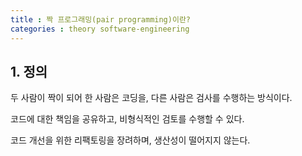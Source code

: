 ```yaml
---
title : 짝 프로그래밍(pair programming)이란?
categories : theory software-engineering
---
```


## 1. 정의

두 사람이 짝이 되어 한 사람은 코딩을, 다른 사람은 검사를 수행하는 방식이다.

코드에 대한 책임을 공유하고, 비형식적인 검토를 수행할 수 있다.  

코드 개선을 위한 리팩토링을 장려하며, 생산성이 떨어지지 않는다.

